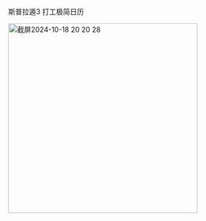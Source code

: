 斯普拉遁3  打工极简日历 

<img width="382" alt="截屏2024-10-18 20 20 28" src="https://github.com/user-attachments/assets/bcd21dd4-686b-4b2b-ac39-1d26d161097b">
